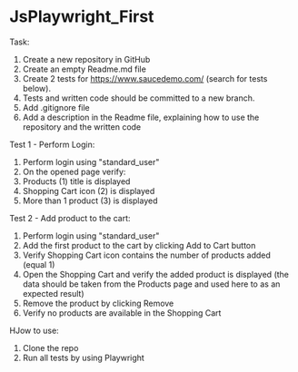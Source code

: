# JsPlaywright_First

Task:

1. Create a new repository in GitHub
2. Create an empty Readme.md file
3. Create 2 tests for https://www.saucedemo.com/ (search for tests below).
4. Tests and written code should be committed to a new branch.
5. Add .gitignore file
6. Add a description in the Readme file, explaining how to use the repository and the written code

Test 1 - Perform Login:
1. Perform login using "standard_user"
2. On the opened page verify: 
3. Products (1) title is displayed
4. Shopping Cart icon (2) is displayed
5. More than 1 product (3) is displayed

Test 2 - Add product to the cart:
1. Perform login using "standard_user"
2. Add the first product to the cart by clicking Add to Cart button
3. Verify Shopping Cart icon contains the number of products added (equal 1)
4. Open the Shopping Cart and verify the added product is displayed (the data should be taken from the Products page and used here to as an expected result)
5. Remove the product by clicking Remove
6. Verify no products are available in the Shopping Cart


HJow to use:
1. Clone the repo
2. Run all tests by using Playwright
